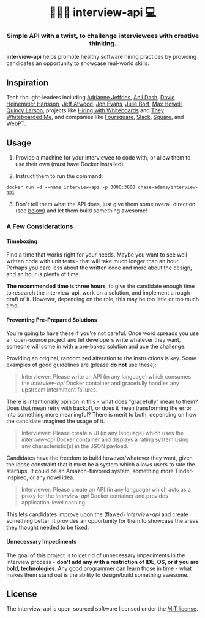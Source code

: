 <h1 align="center" style="border-bottom: none;">👨🏽‍💼 interview-api 💻</h1>
<h3 align="center">Simple API with a twist, to challenge interviewees with creative thinking.</h3>

**interview-api** helps promote healthy software hiring practices by providing candidates an opportunity to showcase real-world skills.

## Inspiration

Tech thought-leaders including [Adrianne Jeffries](https://theoutline.com/post/1166/programmers-are-confessing-their-coding-sins-to-protest-a-broken-job-interview-process?zd=1&zi=76vosc6m), [Anil Dash](https://medium.com/make-better-software/against-the-whiteboard-f1df0013954f), [David Heinemeier Hansson](https://twitter.com/dhh/status/834146806594433025), [Jeff Atwood](https://blog.codinghorror.com/how-to-hire-a-programmer/), [Jon Evans](https://techcrunch.com/2015/03/21/the-terrible-technical-interview/), [Julie Bort](http://www.businessinsider.com/why-an-older-google-contract-programmer-left-google-2016-10), [Max Howell](https://twitter.com/mxcl/status/608682016205344768?lang=en), [Quincy Larson](https://medium.freecodecamp.org/why-is-hiring-broken-it-starts-at-the-whiteboard-34b088e5a5db), projects like [Hiring with Whiteboards](https://github.com/poteto/hiring-without-whiteboards) and [They Whiteboarded Me](http://they.whiteboarded.me/), and companies like [Foursquare](https://engineering.foursquare.com/improving-our-engineering-interview-process-106173ba25a9#.uuih4wg3m), [Slack](https://slack.engineering/a-walkthrough-guide-to-finding-an-engineering-job-at-slack-dc07dd7b0144), [Square](https://medium.com/square-corner-blog/why-we-pair-interview-c2ab4b599bd7), and [WebPT](https://www.webpt.com).

## Usage

1.  Provide a machine for your interviewee to code with, or allow them to use their own (must have Docker installed).

2.  Instruct them to run the command:

`docker run -d --name interview-api -p 3000:3000 chase-adams/interview-api`

3.  Don't tell them what the API does, just give them some overall direction (see [below](#preventing-pre-prepared-solutions)) and let them build something awesome!

### A Few Considerations

#### Timeboxing

Find a time that works right for your needs. Maybe you want to see well-written code with unit tests - that will take much longer than an hour. Perhaps you care less about the written code and more about the design, and an hour is plenty of time.

**The recommended time is three hours**, to give the candidate enough time to research the interview-api, work on a solution, and implement a rough draft of it. However, depending on the role, this may be too little or too much time.

#### Preventing Pre-Prepared Solutions

You're going to have these if you're not careful. Once word spreads you use an open-source project and let developers write whatever they want, someone will come in with a pre-baked solution and ace the challenge.

Providing an original, randomized alteration to the instructions is key. Some examples of good guidelines are (please **do not** use these):

> Interviewer: Please write an API (in any language) which consumes the _interview-api_ Docker container and gracefully handles any upstream intermittent failures.

There is intentionally opinion in this - what does "gracefully" mean to them? Does that mean retry with backoff, or does it mean transforming the error into something more meaningful? There is merit to both, depending on how the candidate imagined the usage of it.

> Interviewer: Please create a UI (in any language) which uses the _interview-api_ Docker container and displays a rating system using any characteristic(s) in the JSON payload.

Candidates have the freedom to build however/whatever they want, given the loose constraint that it must be a system which allows users to rate the startups. It could be an Amazon-flavored system, something more Tinder-inspired, or any novel idea.

> Interviewer: Please create an API (in any language) which acts as a proxy for the _interview-api_ Docker container and provides application-level caching.

This lets candidates improve upon the (flawed) _interview-api_ and create something better. It provides an opportunity for them to showcase the areas they thought needed to be fixed.

#### Unnecessary Impediments

The goal of this project is to get rid of unnecessary impediments in the interview process - **don't add any with a restriction of IDE, OS, or if you are bold, technologies**. Any good programmer can learn those in time - what makes them stand out is the ability to design/build something awesome.

## License

The interview-api is open-sourced software licensed under the [MIT license](https://opensource.org/licenses/MIT).
